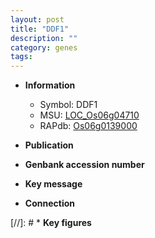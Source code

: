 ```yaml
---
layout: post
title: "DDF1"
description: ""
category: genes
tags: 
---
```


* **Information**  
    + Symbol: DDF1  
    + MSU: [LOC_Os06g04710](http://rice.uga.edu/cgi-bin/ORF_infopage.cgi?orf=LOC_Os06g04710)  
    + RAPdb: [Os06g0139000](http://rapdb.dna.affrc.go.jp/viewer/gbrowse_details/irgsp1?name=Os06g0139000)  

* **Publication**  

* **Genbank accession number**  

* **Key message**  

* **Connection**  

[//]: # * **Key figures**  


